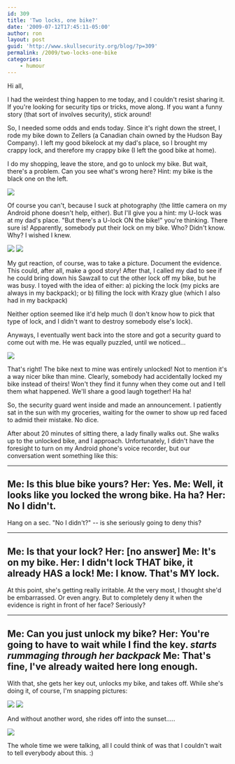 ```yaml
---
id: 309
title: 'Two locks, one bike?'
date: '2009-07-12T17:45:11-05:00'
author: ron
layout: post
guid: 'http://www.skullsecurity.org/blog/?p=309'
permalink: /2009/two-locks-one-bike
categories:
    - humour
---
```


<p>Hi all,</p>
<p>I had the weirdest thing happen to me today, and I couldn't resist sharing it. If you're looking for security tips or tricks, move along. If you want a funny story (that sort of involves security), stick around! </p>
<!--more-->
<p>So, I needed some odds and ends today. Since it's right down the street, I rode my bike down to Zellers (a Canadian chain owned by the Hudson Bay Company). I left my good bikelock at my dad's place, so I brought my crappy lock, and therefore my crappy bike (I left the good bike at home). </p>
<p>I do my shopping, leave the store, and go to unlock my bike. But wait, there's a problem. Can you see what's wrong here? Hint: my bike is the black one on the left. </p>
<img src="/blogdata/twolocks-1.jpg">
<p>Of course you can't, because I suck at photography (the little camera on my Android phone doesn't help, either). But I'll give you a hint: my U-lock was at my dad's place. &quot;But there's a U-lock ON the bike!&quot; you're thinking. There sure is! Apparently, somebody put their lock on my bike. Who? Didn't know. Why? I wished I knew. </p>
<img src="/blogdata/twolocks-2.jpg">
<img src="/blogdata/twolocks-3.jpg">
<p>My gut reaction, of course, was to take a picture. Document the evidence. This could, after all, make a good story! After that, I called my dad to see if he could bring down his Sawzall to cut the other lock off my bike, but he was busy. I toyed with the idea of either:
a) picking the lock (my picks are always in my backpack); or
b) filling the lock with Krazy glue (which I also had in my backpack)</p>
<p>Neither option seemed like it'd help much (I don't know how to pick that type of lock, and I didn't want to destroy somebody else's lock). </p>
<p>Anyways, I eventually went back into the store and got a security guard to come out with me. He was equally puzzled, until we noticed...</p>
<img src="/blogdata/twolocks-4.jpg">
<p>That's right! The bike next to mine was entirely unlocked! Not to mention it's a way nicer bike than mine. Clearly, somebody had accidentally locked my bike instead of theirs! Won't they find it funny when they come out and I tell them what happened. We'll share a good laugh together! Ha ha! </p>
<p>So, the security guard went inside and made an announcement. I patiently sat in the sun with my groceries, waiting for the owner to show up red faced to admid their mistake. No dice. </p>
<p>After about 20 minutes of sitting there, a lady finally walks out. She walks up to the unlocked bike, and I approach. Unfortunately, I didn't have the foresight to turn on my Android phone's voice recorder, but our conversation went something like this:</p>
<hr />
<h2>Me: Is this blue bike yours?
Her: Yes.
Me: Well, it looks like you locked the wrong bike. Ha ha?
Her: No I didn't. </h2>
<p>Hang on a sec. &quot;No I didn't?&quot; -- is she seriously going to deny this?</p>
<hr />
<h2>Me: Is that your lock?
Her: [no answer]
Me: It's on my bike.
Her: I didn't lock THAT bike, it already HAS a lock!
Me: I know. That's MY lock. </h2>
<p>At this point, she's getting really irritable. At the very most, I thought she'd be embarrassed. Or even angry. But to completely deny it when the evidence is right in front of her face? Seriously?</p>
<hr />
<h2>Me: Can you just unlock my bike?
Her: You're going to have to wait while I find the key. <em>starts rummaging through her backpack</em>
Me: That's fine, I've already waited here long enough. </h2>
<p>With that, she gets her key out, unlocks my bike, and takes off. While she's doing it, of course, I'm snapping pictures:</p>
<img src="/blogdata/twolocks-5.jpg">
<img src="/blogdata/twolocks-6.jpg">
<p>And without another word, she rides off into the sunset.....</p>
<img src="/blogdata/twolocks-7.jpg">
<p>The whole time we were talking, all I could think of was that I couldn't wait to tell everybody about this. :)</p>